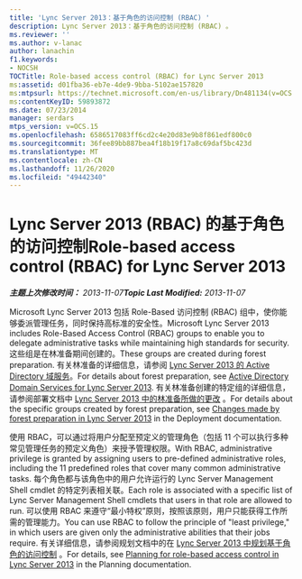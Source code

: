 ```yaml
---
title: 'Lync Server 2013：基于角色的访问控制 (RBAC) '
description: Lync Server 2013：基于角色的访问控制 (RBAC) 。
ms.reviewer: ''
ms.author: v-lanac
author: lanachin
f1.keywords:
- NOCSH
TOCTitle: Role-based access control (RBAC) for Lync Server 2013
ms:assetid: d01fba36-eb7e-4de9-9bba-5102ae157820
ms:mtpsurl: https://technet.microsoft.com/en-us/library/Dn481134(v=OCS.15)
ms:contentKeyID: 59893872
ms.date: 07/23/2014
manager: serdars
mtps_version: v=OCS.15
ms.openlocfilehash: 6586517083ff6cd2c4e20d83e9b8f861edf800c0
ms.sourcegitcommit: 36fee89bb887bea4f18b19f17a8c69daf5bc423d
ms.translationtype: MT
ms.contentlocale: zh-CN
ms.lasthandoff: 11/26/2020
ms.locfileid: "49442340"
---
```

# <a name="role-based-access-control-rbac-for-lync-server-2013"></a><span data-ttu-id="671a8-103">Lync Server 2013 (RBAC) 的基于角色的访问控制</span><span class="sxs-lookup"><span data-stu-id="671a8-103">Role-based access control (RBAC) for Lync Server 2013</span></span>

<div data-xmlns="http://www.w3.org/1999/xhtml">

<div class="topic" data-xmlns="http://www.w3.org/1999/xhtml" data-msxsl="urn:schemas-microsoft-com:xslt" data-cs="https://msdn.microsoft.com/">

<div data-asp="https://msdn2.microsoft.com/asp">



</div>

<div id="mainSection">

<div id="mainBody"><span data-ttu-id="671a8-104">

<span> </span></span><span class="sxs-lookup"><span data-stu-id="671a8-104">

<span> </span></span></span>

<span data-ttu-id="671a8-105">_**主题上次修改时间：** 2013-11-07_</span><span class="sxs-lookup"><span data-stu-id="671a8-105">_**Topic Last Modified:** 2013-11-07_</span></span>

<span data-ttu-id="671a8-106">Microsoft Lync Server 2013 包括 Role-Based 访问控制 (RBAC) 组中，使你能够委派管理任务，同时保持高标准的安全性。</span><span class="sxs-lookup"><span data-stu-id="671a8-106">Microsoft Lync Server 2013 includes Role-Based Access Control (RBAC) groups to enable you to delegate administrative tasks while maintaining high standards for security.</span></span> <span data-ttu-id="671a8-107">这些组是在林准备期间创建的。</span><span class="sxs-lookup"><span data-stu-id="671a8-107">These groups are created during forest preparation.</span></span> <span data-ttu-id="671a8-108">有关林准备的详细信息，请参阅 [Lync Server 2013 的 Active Directory 域服务](lync-server-2013-active-directory-domain-services-for-lync-server.md)。</span><span class="sxs-lookup"><span data-stu-id="671a8-108">For details about forest preparation, see [Active Directory Domain Services for Lync Server 2013](lync-server-2013-active-directory-domain-services-for-lync-server.md).</span></span> <span data-ttu-id="671a8-109">有关林准备创建的特定组的详细信息，请参阅部署文档中 [Lync Server 2013 中的林准备所做的更改](lync-server-2013-changes-made-by-forest-preparation.md) 。</span><span class="sxs-lookup"><span data-stu-id="671a8-109">For details about the specific groups created by forest preparation, see [Changes made by forest preparation in Lync Server 2013](lync-server-2013-changes-made-by-forest-preparation.md) in the Deployment documentation.</span></span>

<span data-ttu-id="671a8-110">使用 RBAC，可以通过将用户分配至预定义的管理角色（包括 11 个可以执行多种常见管理任务的预定义角色）来授予管理权限。</span><span class="sxs-lookup"><span data-stu-id="671a8-110">With RBAC, administrative privilege is granted by assigning users to pre-defined administrative roles, including the 11 predefined roles that cover many common administrative tasks.</span></span> <span data-ttu-id="671a8-111">每个角色都与该角色中的用户允许运行的 Lync Server Management Shell cmdlet 的特定列表相关联。</span><span class="sxs-lookup"><span data-stu-id="671a8-111">Each role is associated with a specific list of Lync Server Management Shell cmdlets that users in that role are allowed to run.</span></span> <span data-ttu-id="671a8-112">可以使用 RBAC 来遵守“最小特权”原则，按照该原则，用户只能获得工作所需的管理能力。</span><span class="sxs-lookup"><span data-stu-id="671a8-112">You can use RBAC to follow the principle of "least privilege," in which users are given only the administrative abilities that their jobs require.</span></span> <span data-ttu-id="671a8-113">有关详细信息，请参阅规划文档中的在 [Lync Server 2013 中规划基于角色的访问控制](lync-server-2013-planning-for-role-based-access-control.md) 。</span><span class="sxs-lookup"><span data-stu-id="671a8-113">For details, see [Planning for role-based access control in Lync Server 2013](lync-server-2013-planning-for-role-based-access-control.md) in the Planning documentation.</span></span>

<span data-ttu-id="671a8-114"></div>

<span> </span>

</div>

</div>

</span><span class="sxs-lookup"><span data-stu-id="671a8-114"></div>

<span> </span>

</div>

</div>

</span></span></div>

